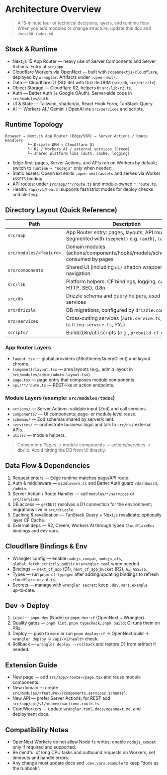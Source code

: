 # Architecture Overview
> A 15‑minute tour of technical decisions, layers, and runtime flow. When you add modules or change structure, update this doc and `docs/00-index.md`.

## Stack & Runtime
- Next.js 15 App Router — heavy use of Server Components and Server Actions. Entry at `src/app`.
- Cloudflare Workers via OpenNext — built with `@opennextjs/cloudflare`, deployed by `wrangler`. Artifacts under `.open-next/`.
- Data — Cloudflare D1 (SQLite) with Drizzle ORM (`src/db`, `src/drizzle`).
- Object Storage — Cloudflare R2, helpers in `src/lib/r2.ts`.
- Auth — Better Auth (+ Google OAuth). Server‑side code in `src/modules/auth`.
- UI & State — Tailwind, shadcn/ui, React Hook Form, TanStack Query.
- AI — Workers AI / Gemini / OpenAI via `src/services` and scripts.

## Runtime Topology
```
Browser → Next.js App Router (Edge/SSR) → Server Actions / Route Handlers
          └─ Drizzle ORM → Cloudflare D1
          └─ R2 / Workers AI / external services (Creem)
          └─ shared platform libs (auth, cache, logging)
```
- Edge‑first: pages, Server Actions, and APIs run on Workers by default; switch to `runtime = "nodejs"` only when needed.
- Static assets: OpenNext emits `.open-next/assets` and serves via Worker `ASSETS` binding.
- API routes: under `src/app/**/route.ts` and module‑owned `*.route.ts`.
- Health: `/api/v1/health` supports fast/strict modes for deploy checks and alerting.

## Directory Layout (Quick Reference)
| Path | Description |
| --- | --- |
| `src/app` | App Router entry: pages, layouts, API routes. Segmented with `(segment)` e.g. `(auth)`, `(admin)` |
| `src/modules/<feature>` | Domain modules (actions/components/hooks/models/schemas/utils) consumed by pages |
| `src/components` | Shared UI (including `ui/` shadcn wrappers), SEO, navigation |
| `src/lib` | Platform helpers: CF bindings, logging, cache, HTTP, SEO, i18n |
| `src/db` | Drizzle schema and query helpers, used by services |
| `src/drizzle` | DB migrations, configured by `drizzle.config.ts` |
| `src/services` | Cross‑cutting services (`auth.service.ts`, `billing.service.ts`, etc.) |
| `scripts/` | Build/i18n/util scripts (e.g., `prebuild-cf.mjs`) |

### App Router Layers
- `layout.tsx` — global providers (i18n/theme/QueryClient) and layout chrome.
- `(segment)/layout.tsx` — area layouts (e.g., admin layout in `src/modules/admin/admin.layout.tsx`).
- `page.tsx` — page entry that composes module components.
- `api/**/route.ts` — REST‑like or action endpoints.

### Module Layers (example: `src/modules/todos`)
- `actions/` — Server Actions: validate input (Zod) and call services.
- `components/` — UI components; page‑ or module‑level reuse.
- `schemas/` — Zod schemas shared by server/client.
- `services/` — orchestrate business logic and talk to `src/db` / external APIs.
- `utils/` — module helpers.

> Convention: Pages → module components → actions/services → db/lib. Avoid hitting the DB from UI directly.

## Data Flow & Dependencies
1. Request enters — Edge runtime matches page/API route.
2. Auth & middleware — `middleware.ts` and Better Auth guard `/dashboard`, `/admin`.
3. Server Action / Route Handler — call `modules/*/services` or `src/services`.
4. DB access — `getDb()` resolves a D1 connection for the environment; migrations live in `src/drizzle`.
5. Caching & revalidation — TanStack Query + Next.js revalidate; optionally layer CF Cache.
6. External deps — R2, Creem, Workers AI through typed `CloudflareEnv` bindings and env vars.

## Cloudflare Bindings & Env
- Wrangler config — enable `nodejs_compat`, `nodejs_als`, `global_fetch_strictly_public` in `wrangler.toml` when needed.
- Bindings — `next_cf_app` (D1), `next_cf_app_bucket` (R2), `AI`, `ASSETS`.
- Types — run `pnpm cf-typegen` after adding/updating bindings to refresh `cloudflare-env.d.ts`.
- Secrets — manage with `wrangler secret`; keep `.dev.vars.example` up‑to‑date.

## Dev → Deploy
1. Local — `pnpm dev` (Node) or `pnpm dev:cf` (OpenNext + Wrangler).
2. Quality gates — `pnpm lint`, `pnpm typecheck`, `pnpm build`; CI runs them on PRs.
3. Deploy — push to `main` or run `pnpm deploy:cf` → OpenNext build → `wrangler deploy` → `/api/v1/health` check.
4. Rollback — `wrangler deploy --rollback` and restore D1 from artifact if needed.

## Extension Guide
- New page — add `src/app/<route>/page.tsx` and reuse module components.
- New domain — create `src/modules/<feature>/{components,services,schemas}`.
- New API — prefer Server Actions; for REST add `src/app/api/v1/<name>/<action>.route.ts`.
- Cron/Workers — update `wrangler.toml`, `docs/opennext.md`, and deployment docs.

## Compatibility Notes
- OpenNext Workers do not allow Node `fs` writes; enable `nodejs_compat` only if required and supported.
- Be mindful of long CPU tasks and outbound requests on Workers; set timeouts and handle errors.
- Any change must update docs and `.dev.vars.example` to keep “docs as the runbook”.

